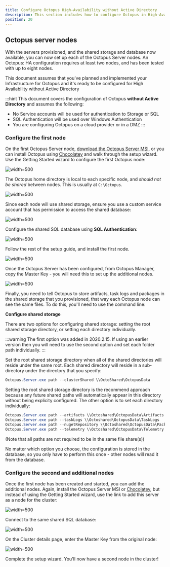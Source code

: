 ```yaml
---
title: Configure Octopus High-Availability without Active Directory
description: This section includes how to configure Octopus in High-Availability without Domain Services
position: 20
---
```


## Octopus server nodes

With the servers provisioned, and the shared storage and database now available, you can now set up each of the Octopus Server nodes. An Octopus: HA configuration requires at least two nodes, and has been tested with up to eight nodes.

This document assumes that you've planned and implemented your Infrastructure for Octopus and it's ready to be configured for High Availability without Active Directory

:::hint
This document covers the configuration of Octopus **without Active Directory** and assumes the following:

- No Service accounts will be used for authentication to Storage or SQL
- SQL Authentication will be used over Windows Authentication
- You are configuring Octopus on a cloud provider or in a DMZ
:::

### Configure the first node

On the first Octopus Server node, [download the Octopus Server MSI](https://octopus.com/downloads), or you can install Octopus using [Chocolatey](https://community.chocolatey.org/packages/OctopusDeploy) and walk through the setup wizard. Use the Getting Started wizard to configure the first Octopus node:

![](images/getting-started.png "width=500")

The Octopus home directory is local to each specific node, and *should not be shared* between nodes. This is usually at `C:\Octopus`.

![](images/home.png "width=500")

Since each node will use shared storage, ensure you use a custom service account that has permission to access the shared database:

![](images/wizard-local-system.png "width=500")

Configure the shared SQL database using **SQL Authentication**:

![](images/wizard-sql-no-service-account.png "width=500")

Follow the rest of the setup guide, and install the first node.

![](images/wizard-install-no-service-account.png "width=500")

Once the Octopus Server has been configured, from Octopus Manager, copy the Master Key - you will need this to set up the additional nodes.

![](images/wizard-master-key.png "width=500")

Finally, you need to tell Octopus to store artifacts, task logs and packages in the shared storage that you provisioned, that way each Octopus node can see the same files. To do this, you'll need to use the command line:

**Configure shared storage**

There are two options for configuring shared storage: setting the root shared storage directory, or setting each directory individually.

:::warning
The first option was added in 2020.2.15. If using an earlier version then you will need to use the second option and set each folder path individually.
:::

Set the root shared storage directory when all of the shared directories will reside under the same root. Each shared directory will reside in a sub-directory under the directory that you specify:

```powershell
Octopus.Server.exe path --clusterShared \\OctoShared\OctopusData
```

Setting the root shared storage directory is the recommend approach because any future shared paths will automatically appear in this directory without being explicity configured. The other option is to set each directory individually:

```powershell
Octopus.Server.exe path --artifacts \\Octoshared\OctopusData\Artifacts
Octopus.Server.exe path --taskLogs \\Octoshared\OctopusData\TaskLogs
Octopus.Server.exe path --nugetRepository \\Octoshared\OctopusData\Packages
Octopus.Server.exe path --telemetry \\Octoshared\OctopusData\Telemetry
```

(Note that all paths are not required to be in the same file share(s))

No matter which option you choose, the configuration is stored in the database, so you only have to perform this once - other nodes will read it from the database.

### Configure the second and additional nodes

Once the first node has been created and started, you can add the additional nodes. Again, install the Octopus Server MSI or [Chocolatey](https://community.chocolatey.org/packages/OctopusDeploy), but instead of using the Getting Started wizard, use the link to add this server as a node for the cluster:

![](images/wizard-high-availability.png "width=500")

Connect to the same shared SQL database:

![](images/wizard-sql-no-service-account.png "width=500")

On the Cluster details page, enter the Master Key from the original node:

![](images/wizard-second-node.png "width=500")

Complete the setup wizard. You'll now have a second node in the cluster!
